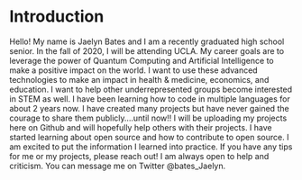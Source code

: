 # Introduction
Hello! My name is Jaelyn Bates and I am a recently graduated high school senior. In the fall of 2020, I will be attending UCLA. My career goals are to leverage the power of Quantum Computing and Artificial Intelligence to make a positive impact on the world. I want to use these advanced technologies to make an impact in health &amp; medicine, economics, and education. I want to help other underrepresented groups become interested in STEM as well.  I have been learning how to code in multiple languages for about 2 years now. I have created many projects but have never gained the courage to share them publicly….until now!! I will be uploading my projects here on Github and will hopefully help others with their projects. I have started learning about open source and how to contribute to open source. I am excited to put the information I learned into practice.   If you have any tips for me or my projects, please reach out! I am always open to help and criticism. You can message me on Twitter @bates_Jaelyn.
